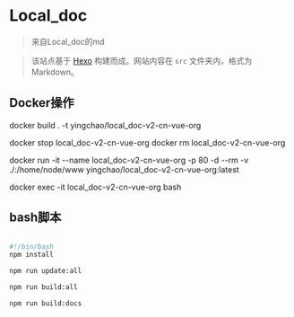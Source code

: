 # Local_doc

> 来自Local_doc的md

> 该站点基于 [Hexo](https://hexo.io/) 构建而成。网站内容在 `src` 文件夹内，格式为 Markdown。


## Docker操作
docker build . -t yingchao/local_doc-v2-cn-vue-org

docker  stop local_doc-v2-cn-vue-org
docker  rm local_doc-v2-cn-vue-org

docker run -it  --name local_doc-v2-cn-vue-org -p 80 -d --rm -v ./:/home/node/www yingchao/local_doc-v2-cn-vue-org:latest


docker  exec -it  local_doc-v2-cn-vue-org  bash


## bash脚本

```bash

#!/bin/bash
npm install 

npm run update:all

npm run build:all

npm run build:docs



```